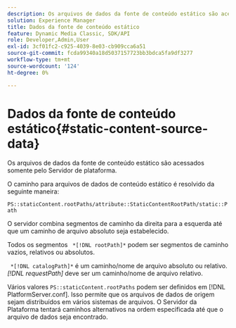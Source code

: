 ```yaml
---
description: Os arquivos de dados da fonte de conteúdo estático são acessados somente pelo Servidor de plataforma.
solution: Experience Manager
title: Dados da fonte de conteúdo estático
feature: Dynamic Media Classic, SDK/API
role: Developer,Admin,User
exl-id: 3cf01fc2-c925-4039-8e03-cb909cca6a51
source-git-commit: fcda99340a18d5037157723bb3bdca5fa9df3277
workflow-type: tm+mt
source-wordcount: '124'
ht-degree: 0%

---
```


# Dados da fonte de conteúdo estático{#static-content-source-data}

Os arquivos de dados da fonte de conteúdo estático são acessados somente pelo Servidor de plataforma.

O caminho para arquivos de dados de conteúdo estático é resolvido da seguinte maneira:

`PS::staticContent.rootPaths/attribute::StaticContentRootPath/static::Path`

O servidor combina segmentos de caminho da direita para a esquerda até que um caminho de arquivo absoluto seja estabelecido.

Todos os segmentos ` *[!DNL rootPath]*` podem ser segmentos de caminho vazios, relativos ou absolutos.

` *[!DNL catalogPath]*` é um caminho/nome de arquivo absoluto ou relativo. *[!DNL requestPath]* deve ser um caminho/nome de arquivo relativo.

Vários valores `PS::staticContent.rootPaths` podem ser definidos em [!DNL PlatformServer.conf]. Isso permite que os arquivos de dados de origem sejam distribuídos em vários sistemas de arquivos. O Servidor da Plataforma tentará caminhos alternativos na ordem especificada até que o arquivo de dados seja encontrado.
